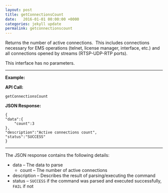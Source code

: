 ```yaml
---
layout: post
title: getConnectionsCount
date:   2016-01-01 00:00:00 +0000
categories: jekyll update
permalink: getconnectionscount
---
```


Returns the number of active connections.  This includes connections necessary for EMS operations (telnet, license manager, interface, etc.) and all connections opened by streams (RTSP-UDP-RTP ports).

This interface has no parameters.

------

**Example:**

**API Call:**

``` 
getConnectionsCount
```

**JSON Response:**

``` 
{
"data":{
    "count":3
},
"description":"Active connections count",
"status":"SUCCESS"
}
```

------

The JSON response contains the following details:

- data – The data to parse
  - count – The number of active connections
- description – Describes the result of parsing/executing the command
- status – `SUCCESS` if the command was parsed and executed successfully, `FAIL` if not
